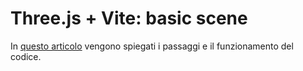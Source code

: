# Three.js + Vite: basic scene

In [questo articolo](https://medium.com/@gianluca.lomarco/three-js-responsive-e-viewport-resize-379f759ead77) vengono spiegati i passaggi e il funzionamento del codice.

